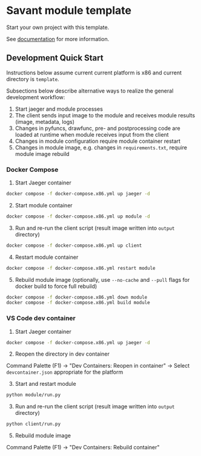 # Savant module template

Start your own project with this template.

See [documentation](https://insight-platform.github.io/Savant/) for more information.

## Development Quick Start

Instructions below assume current current platform is x86 and current directory is `template`.

Subsections below describe alternative ways to realize the general development workflow:

1. Start jaeger and module processes
2. The client sends input image to the module and receives module results (image, metadata, logs)
3. Changes in pyfuncs, drawfunc, pre- and postprocessing code are loaded at runtime when module receives input from the client
4. Changes in module configuration require module container restart
5. Changes in module image, e.g. changes in `requirements.txt`, require module image rebuild

### Docker Compose

1. Start Jaeger container

```bash
docker compose -f docker-compose.x86.yml up jaeger -d
```

2. Start module container

```bash
docker compose -f docker-compose.x86.yml up module -d
```

3. Run and re-run the client script (result image written into `output` directory)

```bash
docker compose -f docker-compose.x86.yml up client
```

4. Restart module container

```bash
docker compose -f docker-compose.x86.yml restart module
```

5. Rebuild module image (optionally, use `--no-cache` and `--pull` flags for docker build to force full rebuild)

```bash
docker compose -f docker-compose.x86.yml down module
docker compose -f docker-compose.x86.yml build module
```

### VS Code dev container

1. Start Jaeger container

```bash
docker compose -f docker-compose.x86.yml up jaeger -d
```

2. Reopen the directory in dev container

Command Palette (F1) -> "Dev Containers: Reopen in container" -> Select `devcontainer.json` appropriate for the platform

3. Start and restart module

```bash
python module/run.py
```

3. Run and re-run the client script (result image written into `output` directory)

```bash
python client/run.py
```

5. Rebuild module image

Command Palette (F1) -> "Dev Containers: Rebuild container"
